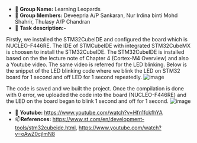 - 👋 **Group Name:** Learning Leopards 
- 👀 **Group Members:** Deveepria A/P Sankaran, Nur Irdina binti Mohd Shahrir, Thulasy A/P Chandran
- 🌱 **Task description:-** 

Firstly, we installed the STM32CubeIDE and configured the board which is NUCLEO-F446RE. The IDE of STMCubeIDE with integrated STM32CubeMX is choosen to install the STM32CubeIDE. The STM32CubeIDE is installed based on the the lecture note of Chapter 4 (Cortex-M4 Overview) and also a Youtube video. The same video is referred for the LED blinking. Below is the snippet of the LED blinking code where we blink the LED on STM32 board for 1 second and off LED for 1 second repeatedly.
![image](https://user-images.githubusercontent.com/92903308/203849748-11606ea6-f28d-4cfb-9570-1ce778689405.png)

The code is saved and we built the project. Once the compilation is done with 0 error, we uploaded the code into the board (NUCLEO-F446RE) and the LED on the board began to blink 1 second and off for 1 second.
![image](https://user-images.githubusercontent.com/92903308/203847882-590b8e42-fc1a-4f6e-81b2-97e29b498215.png)
- 💞️ **Youtube:** https://www.youtube.com/watch?v=Hfn1fckfhYA
- 📫**References:** https://www.st.com/en/development-tools/stm32cubeide.html, https://www.youtube.com/watch?v=oAwZ0cjlmN8 
 
